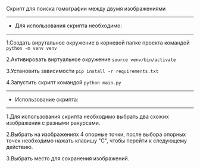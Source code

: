 Скрипт для поиска гомографии между двумя изображениями
______________________________________________________
- Для использования скрипта необходимо:
---------------------------------------
  1.Создать вирутальное окружение в корневой папке проекта командой ```python -m venv venv```

  2.Активировать виртуальное окружение ```source venv/bin/activate```

  3.Установить зависимости ```pip install -r requirements.txt```

  4.Запустить скрипт командой ```python main.py```
_____________________________________________________ 
- Использование скрипта:
--------------------------------------
  1.Для использования скрипта необходимо выбрать два схожих изображения с разными ракурсами.

  2.Выбрать на изображениях 4 опорные точки, после выбора опорных точек необходимо нажать клавишу "C", чтобы перейти к следующему действию.

  3.Выбрать место для сохранения изображений.
